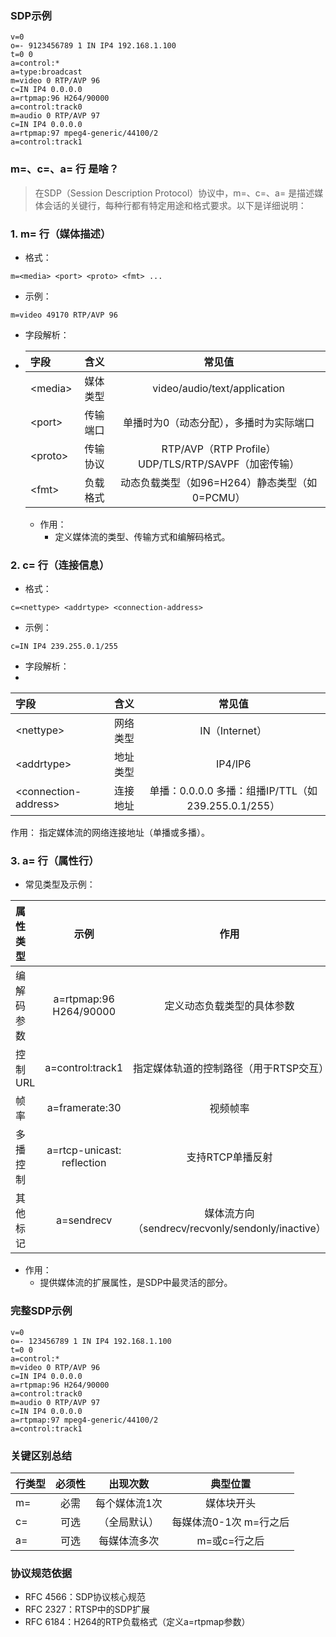 ### SDP示例
```sdp
v=0
o=- 9123456789 1 IN IP4 192.168.1.100
t=0 0
a=control:*
a=type:broadcast
m=video 0 RTP/AVP 96
c=IN IP4 0.0.0.0
a=rtpmap:96 H264/90000
a=control:track0
m=audio 0 RTP/AVP 97
c=IN IP4 0.0.0.0
a=rtpmap:97 mpeg4-generic/44100/2
a=control:track1
```

### m=、c=、a= 行 是啥？

> 在SDP（Session Description Protocol）协议中，m=、c=、a= 是描述媒体会话的关键行，每种行都有特定用途和格式要求。以下是详细说明：
### 1. m= 行（媒体描述）
   * 格式：
   
  ```sdp
 m=<media> <port> <proto> <fmt> ...
```
   * 示例：
  ```sdp
 m=video 49170 RTP/AVP 96
```
* 字段解析：
* 
  | 字段     | 含义     | 常见值                                       |
  | :------- | :------: | :----------------------------------------: |
  |  \<media\>   | 媒体类型  | video/audio/text/application                |
  | \<port\>  | 传输端口  | 单播时为0（动态分配），多播时为实际端口     |
  | \<proto\>  | 传输协议  | RTP/AVP（RTP Profile）UDP/TLS/RTP/SAVPF（加密传输） |
  | \<fmt\>   | 负载格式  | 动态负载类型（如96=H264）静态类型（如0=PCMU） |

   * 作用：
     * 定义媒体流的类型、传输方式和编解码格式。

### 2. c= 行（连接信息）
   * 格式：

  ```sdp
 c=<nettype> <addrtype> <connection-address>
  ```
   * 示例：
   ```sdp
c=IN IP4 239.255.0.1/255
```
   * 字段解析：
   * 
   |字段	|含义	|                    常见值                     |
   | :------- | :------: |:------------------------------------------:|
   |\<nettype>	|网络类型	|                IN（Internet）                |
   |\<addrtype>	|地址类型	|                  IP4/IP6                   |
   |\<connection-address>	|连接地址	| 单播：0.0.0.0 多播：组播IP/TTL（如 239.255.0.1/255）  |
   
   作用：
   指定媒体流的网络连接地址（单播或多播）。

### 3. a= 行（属性行）
   * 常见类型及示例：

   |属性类型	|示例|	作用|
   | :------- | :------: |:------------------------------------------:|
   |编解码参数	|a=rtpmap:96 H264/90000	|定义动态负载类型的具体参数|
   |控制URL	|a=control:track1	|指定媒体轨道的控制路径（用于RTSP交互）|
   |帧率	|a=framerate:30	|视频帧率|
   |多播控制	|a=rtcp-unicast: reflection	|支持RTCP单播反射|
   |其他标记|	a=sendrecv	|媒体流方向（sendrecv/recvonly/sendonly/inactive）|
   * 作用：
     * 提供媒体流的扩展属性，是SDP中最灵活的部分。

### 完整SDP示例
```sdp
v=0
o=- 123456789 1 IN IP4 192.168.1.100
t=0 0
a=control:*
m=video 0 RTP/AVP 96
c=IN IP4 0.0.0.0
a=rtpmap:96 H264/90000
a=control:track0
m=audio 0 RTP/AVP 97
c=IN IP4 0.0.0.0
a=rtpmap:97 mpeg4-generic/44100/2
a=control:track1

```
### 关键区别总结

 行类型	|必须性	|出现次数	|典型位置|
|:---| :------: |:------------------------------------------:|:------------------------------------------:|
| m=	|必需	|每个媒体流1次	|媒体块开头|
| c=	|可选|（全局默认）	|每媒体流0-1次	m=行之后|
| a=	|可选	|每媒体流多次	|m=或c=行之后|
### 协议规范依据
* RFC 4566：SDP协议核心规范
* RFC 2327：RTSP中的SDP扩展
* RFC 6184：H264的RTP负载格式（定义a=rtpmap参数）
